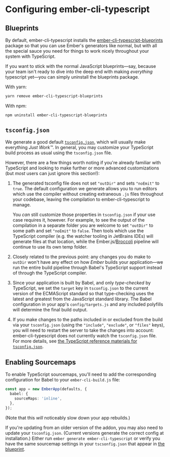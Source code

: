 # Configuring ember-cli-typescript

## Blueprints

By default, ember-cli-typescript installs the [ember-cli-typescript-blueprints][blueprints] package so that you can use Ember's generators like normal, but with all the special sauce you need for things to work nicely throughout your system with TypeScript.

[blueprints]: https://github.com/typed-ember/ember-cli-typescript-blueprints

If you want to stick with the normal JavaScript blueprints&mdash;say, because your team isn't ready to dive into the deep end with making *everything* typescript yet&mdash;you can simply uninstall the blueprints package.

With yarn:

```sh
yarn remove ember-cli-typescript-blueprints
```

With npm:

```sh
npm uninstall ember-cli-typescript-blueprints
```

## `tsconfig.json`

We generate a good default [`tsconfig.json`][blueprint], which will usually make everything _Just Work™_. In general, you may customize your TypeScript build process as usual using the `tsconfig.json` file.

However, there are a few things worth noting if you're already familiar with TypeScript and looking to make further or more advanced customizations (but _most_ users can just ignore this section!):

1. The generated tsconfig file does not set `"outDir"` and sets `"noEmit"` to `true`. The default configuration we generate allows you to run editors which use the compiler without creating extraneous `.js` files throughout your codebase, leaving the compilation to ember-cli-typescript to manage.

   You _can_ still customize those properties in `tsconfig.json` if your use case requires it, however. For example, to see the output of the compilation in a separate folder you are welcome to set `"outDir"` to some path and set `"noEmit"` to `false`. Then tools which use the TypeScript compiler (e.g. the watcher tooling in JetBrains IDEs) will generate files at that location, while the Ember.js/[Broccoli] pipeline will continue to use its own temp folder.

2. Closely related to the previous point: any changes you do make to `outDir` won't have any effect on how _Ember_ builds your application—we run the entire build pipeline through Babel's TypeScript support instead of through the TypeScript compiler.

3. Since your application is built by Babel, and only *type-checked* by TypeScript, we set the `target` key in `tsconfig.json` to the current version of the ECMAScript standard so that type-checking uses the latest and greatest from the JavaScript standard library. The Babel configuration in your app's `config/targets.js` and any included polyfills will determine the final build output.

4. If you make changes to the paths included in or excluded from the build via your `tsconfig.json` (using the `"include"`, `"exclude"`, or `"files"` keys), you will need to restart the server to take the changes into account: ember-cli-typescript does not currently watch the `tsconfig.json` file. For more details, see [the TypeScript reference materials for `tsconfig.json`][tsconfig].

[blueprint]: https://github.com/typed-ember/ember-cli-typescript/blob/master/blueprints/ember-cli-typescript/files/tsconfig.json
[Broccoli]: http://broccolijs.com/
[tsconfig]: https://www.typescriptlang.org/docs/handbook/tsconfig-json.html

## Enabling Sourcemaps

To enable TypeScript sourcemaps, you'll need to add the corresponding configuration for Babel to your `ember-cli-build.js` file:

```ts
const app = new EmberApp(defaults, {
  babel: {
    sourceMaps: 'inline',
  },
});
```

(Note that this _will_ noticeably slow down your app rebuilds.)

If you're updating from an older version of the addon, you may also need to update your `tsconfig.json`. (Current versions generate the correct config at installation.) Either run `ember generate ember-cli-typescript` or verify you have the same sourcemap settings in your `tscsonfig.json` that appear in [the blueprint](https://github.com/typed-ember/ember-cli-typescript/blob/master/blueprints/ember-cli-typescript/files/tsconfig.json).

